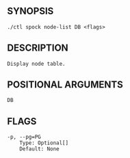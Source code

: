 ## SYNOPSIS
    ./ctl spock node-list DB <flags>
 
## DESCRIPTION
    Display node table.
 
## POSITIONAL ARGUMENTS
    DB
 
## FLAGS
    -p, --pg=PG
        Type: Optional[]
        Default: None
